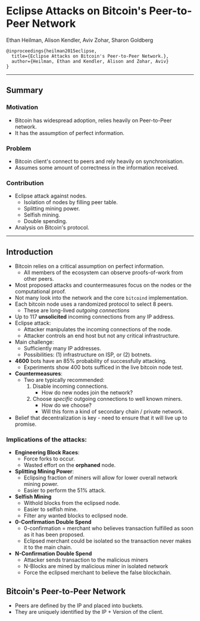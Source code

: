 # Eclipse Attacks on Bitcoin's Peer-to-Peer Network

Ethan Heilman, Alison Kendler, Aviv Zohar, Sharon Goldberg

```
@inproceedings{heilman2015eclipse,
  title={Eclipse Attacks on Bitcoin's Peer-to-Peer Network.},
  author={Heilman, Ethan and Kendler, Alison and Zohar, Aviv}
}
```

---

## Summary

### Motivation

* Bitcoin has widespread adoption, relies heavily on Peer-to-Peer network.
* It has the assumption of perfect information.

### Problem

* Bitcoin client's connect to peers and rely heavily on synchronisation.
* Assumes some amount of correctness in the information received.

### Contribution

* Eclipse attack against nodes.
    * Isolation of nodes by filling peer table.
    * Splitting mining power.
    * Selfish mining.
    * Double spending.
* Analysis on Bitcoin's protocol.

---

## Introduction

* Bitcoin relies on a critical assumption on perfect information.
    * All members of the ecosystem can observe proofs-of-work from other peers.
* Most proposed attacks and countermeasures focus on the nodes or the computational proof.
* Not many look into the network and the core `bitcoind` implementation.
* Each bitcoin node uses a randomized protocol to select 8 peers.
    * These are long-lived *outgoing connections*
* Up to 117 **unsolicited** incoming connections from any IP address.
* Eclipse attack:
    * Attacker manipulates the incoming connections of the node.
    * Attacker controls an end host but not any critical infrastructure.
* Main challenge:
    * Sufficiently many IP addresses.
    * Possibilities: (1) infrastructure on ISP, or (2) botnets.
* **4600** bots have an 85% probability of successfully attacking.
    * Experiments show 400 bots sufficed in the live bitcoin node test.
* **Countermeasures**:
    * Two are typically recommended:
        1. Disable incoming connections.
            * How do new nodes join the network?
        2. Choose *specific* outgoing connections to well known miners.
            * How do we choose?
            * Will this form a kind of secondary chain / private network.
* Belief that decentralization is key - need to ensure that it will live up to promise.

### Implications of the attacks:

* **Engineering Block Races**:
    * Force forks to occur.
    * Wasted effort on the **orphaned** node.
* **Splitting Mining Power**:
    * Eclipsing fraction of miners will allow for lower overall network mining power.
    * Easier to perform the 51% attack.
 * **Selfish Mining**
    * Withold blocks from the eclipsed node.
    * Easier to selfish mine.
    * Filter any wanted blocks to eclipsed node.
* **0-Confirmation Double Spend**
    * 0-confirmation = merchant who believes transaction fulfilled as soon as it has been proposed.
    * Eclipsed merchant could be isolated so the transaction never makes it to the main chain.
* **N-Confirmation Double Spend**
    * Attacker sends transaction to the malicious miners
    * N-Blocks are mined by malicious miner in isolated network
    * Force the eclipsed merchant to believe the false blockchain.

## Bitcoin's Peer-to-Peer Network

* Peers are defined by the IP and placed into buckets.
* They are uniquely identified by the IP + Version of the client.
